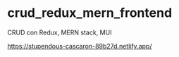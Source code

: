 # crud_redux_mern_frontend
CRUD con Redux, MERN stack, MUI

https://stupendous-cascaron-89b27d.netlify.app/
